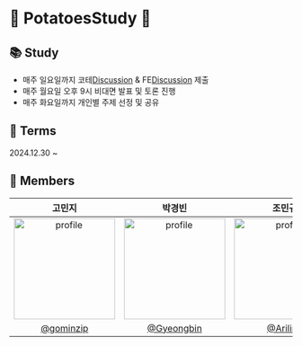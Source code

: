 # 🥔 PotatoesStudy 🥔
## 📚 Study
- 매주 일요일까지 코테[Discussion](https://github.com/PotatoesStudy/Coding-hub/discussions) & FE[Discussion](https://github.com/PotatoesStudy/FE-hub/discussions) 제출
- 매주 월요일 오후 9시 비대면 발표 및 토론 진행
- 매주 화요일까지 개인별 주제 선정 및 공유

## 📅 Terms
2024.12.30 ~ 

## 🍟 Members 
| 고민지 | 박경빈 | 조민규 | 한윤호 | 홍창현 | 
| :---: | :----: | :---: | :---: | :---: |
| <img src="https://avatars.githubusercontent.com/gominzip" alt="profile" width="180" height="180"> | <img src="https://avatars.githubusercontent.com/Gyeongbin" alt="profile" width="180" height="180"> |  <img src="https://avatars.githubusercontent.com/Ariling" alt="profile" width="180" height="180">  | <img src="https://avatars.githubusercontent.com/hnnynh" alt="profile" width="180" height="180"> | <img src="https://avatars.githubusercontent.com/spearStr" alt="profile" width="180" height="180"> |
| [@gominzip](https://github.com/gominzip) | [@Gyeongbin](https://github.com/Gyeongbin) | [@Ariling](https://github.com/Ariling) | [@hnnynh](https://github.com/hnnynh) | [@spearStr](https://github.com/spearStr) |

<!--

**Here are some ideas to get you started:**

🙋‍♀️ A short introduction - what is your organization all about?
🌈 Contribution guidelines - how can the community get involved?
👩‍💻 Useful resources - where can the community find your docs? Is there anything else the community should know?
🍿 Fun facts - what does your team eat for breakfast?
🧙 Remember, you can do mighty things with the power of [Markdown](https://docs.github.com/github/writing-on-github/getting-started-with-writing-and-formatting-on-github/basic-writing-and-formatting-syntax)
-->
